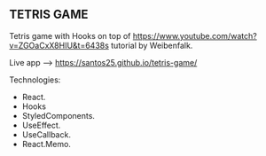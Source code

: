 ## TETRIS GAME ##

Tetris game with Hooks on top of  https://www.youtube.com/watch?v=ZGOaCxX8HIU&t=6438s tutorial by Weibenfalk. 

Live app --> https://santos25.github.io/tetris-game/

Technologies:
  * React.
  * Hooks
  * StyledComponents.
  * UseEffect.
  * UseCallback.
  * React.Memo.
